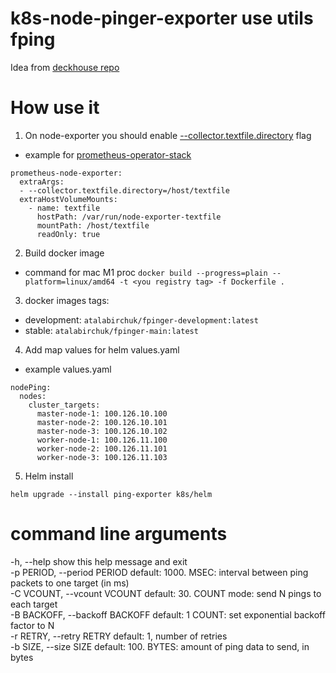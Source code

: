 # k8s-node-pinger-exporter use utils fping 
Idea from [deckhouse repo](https://github.com/deckhouse/deckhouse/tree/main/modules/340-monitoring-ping)

# How use it
1. On node-exporter you should enable [--collector.textfile.directory](https://github.com/prometheus/node_exporter#textfile-collector) flag  
- example for [prometheus-operator-stack](https://github.com/prometheus-community/helm-charts/blob/main/charts/kube-prometheus-stack/values.yaml#:~:text=prometheus%2Dnode%2Dexporter%3A)
```
prometheus-node-exporter:
  extraArgs:
  - --collector.textfile.directory=/host/textfile
  extraHostVolumeMounts:
    - name: textfile
      hostPath: /var/run/node-exporter-textfile
      mountPath: /host/textfile
      readOnly: true
```
2. Build docker image
- command for mac M1 proc
`docker build --progress=plain --platform=linux/amd64 -t <you registry tag> -f Dockerfile .`
3. docker images tags:
- development: `atalabirchuk/fpinger-development:latest`
- stable: `atalabirchuk/fpinger-main:latest`
4. Add map values for helm values.yaml
- example values.yaml
```
nodePing:
  nodes:
    cluster_targets:
      master-node-1: 100.126.10.100
      master-node-2: 100.126.10.101
      master-node-3: 100.126.10.102
      worker-node-1: 100.126.11.100
      worker-node-2: 100.126.11.101
      worker-node-3: 100.126.11.103
```
5. Helm install
```
helm upgrade --install ping-exporter k8s/helm
```

# command line arguments 
  -h, --help            show this help message and exit  
  -p PERIOD, --period PERIOD default: 1000. MSEC: interval between ping packets to one target (in ms)  
  -C VCOUNT, --vcount VCOUNT  default: 30. COUNT mode: send N pings to each target  
  -B BACKOFF, --backoff BACKOFF default: 1 COUNT: set exponential backoff factor to N  
  -r RETRY, --retry RETRY default: 1, number of retries  
  -b SIZE, --size SIZE  default: 100. BYTES: amount of ping data to send, in bytes  